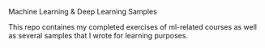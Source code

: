 Machine Learning & Deep Learning Samples

This repo containes my completed exercises of ml-related courses as well as several samples that I wrote for learning purposes. 
